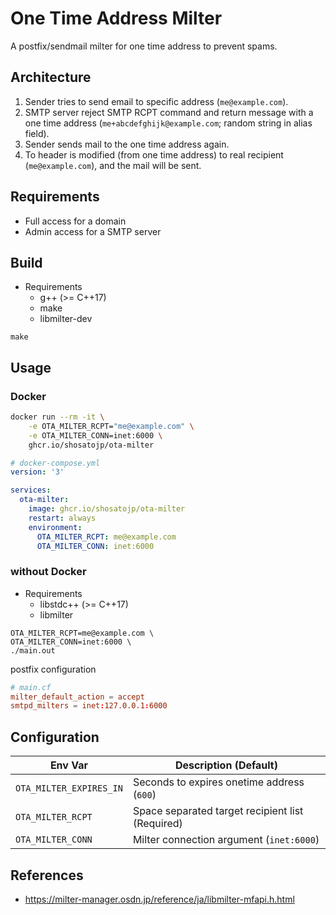 # One Time Address Milter

A postfix/sendmail milter for one time address to prevent spams.

## Architecture

1. Sender tries to send email to specific address (`me@example.com`).
2. SMTP server reject SMTP RCPT command and return message with a one time address (`me+abcdefghijk@example.com`; random string in alias field).
3. Sender sends mail to the one time address again.
4. To header is modified (from one time address) to real recipient (`me@example.com`), and the mail will be sent.

## Requirements

- Full access for a domain
- Admin access for a SMTP server

## Build

- Requirements
  - g++ (>= C++17)
  - make
  - libmilter-dev

```
make
```

## Usage

### Docker

```sh
docker run --rm -it \
    -e OTA_MILTER_RCPT="me@example.com" \
    -e OTA_MILTER_CONN=inet:6000 \
    ghcr.io/shosatojp/ota-milter
```

```yml
# docker-compose.yml
version: '3'

services:
  ota-milter:
    image: ghcr.io/shosatojp/ota-milter
    restart: always
    environment:
      OTA_MILTER_RCPT: me@example.com
      OTA_MILTER_CONN: inet:6000
```

### without Docker

- Requirements
  - libstdc++ (>= C++17)
  - libmilter

```shell
OTA_MILTER_RCPT=me@example.com \
OTA_MILTER_CONN=inet:6000 \
./main.out
```

postfix configuration

```conf
# main.cf
milter_default_action = accept
smtpd_milters = inet:127.0.0.1:6000
```

## Configuration

| Env Var                 | Description (Default)                            |
| ----------------------- | ------------------------------------------------ |
| `OTA_MILTER_EXPIRES_IN` | Seconds to expires onetime address (`600`)       |
| `OTA_MILTER_RCPT`       | Space separated target recipient list (Required) |
| `OTA_MILTER_CONN`       | Milter connection argument (`inet:6000`)         |

## References

- https://milter-manager.osdn.jp/reference/ja/libmilter-mfapi.h.html

